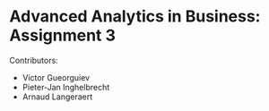 # Advanced Analytics in Business: Assignment 3

Contributors:
 - Victor Gueorguiev
 - Pieter-Jan Inghelbrecht
 - Arnaud Langeraert
